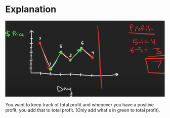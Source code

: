# Explanation

![image](./drawing.png)

You want to keep track of total profit and whenever you have a positive profit, you add that to total profit. (Only add what's in green to total profit).
